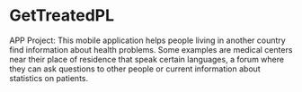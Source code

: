 # GetTreatedPL
APP Project: This mobile application helps people living in another country find information about health problems. Some examples are medical centers near their place of residence that speak certain languages, a forum where they can ask questions to other people or current information about statistics on patients.
